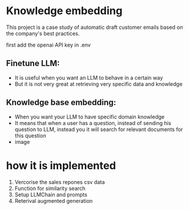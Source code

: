 # Knowledge embedding
This project is a case study of automatic draft customer emails based on the company's best practices.

first add the openai API key in .env

## Finetune LLM: 
-  It is useful when you want an LLM to behave in a certain way
- But it is not very great at retrieving very specific data and knowledge

## Knowledge base embedding:
-  When you want your LLM to have specific domain knowledge
-  It means that when a user has a question, instead of sending his question to LLM, instead you it will search for relevant documents for this question
-  image

 # how it is implemented
1. Vercorise the sales repones csv data
2. Function for similarity search
3. Setup LLMChain and prompts
4. Reterival augmented generation
